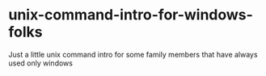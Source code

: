 # unix-command-intro-for-windows-folks
Just a little unix command intro for some family members that have always used only windows
